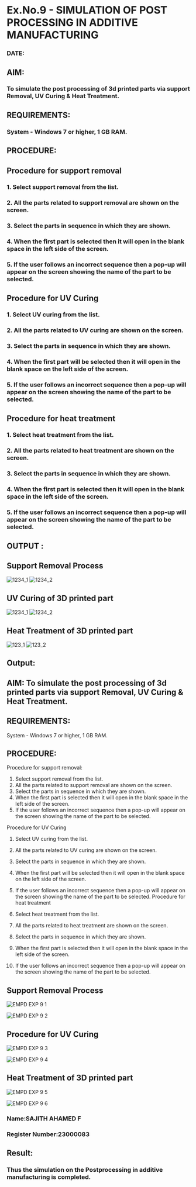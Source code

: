 # Ex.No.9 - SIMULATION OF POST PROCESSING IN ADDITIVE MANUFACTURING

### DATE: 

## AIM: 
### To simulate the post processing of 3d printed parts via support Removal, UV Curing & Heat Treatment.

## REQUIREMENTS:
### System - Windows 7 or higher, 1 GB RAM.

## PROCEDURE:

## Procedure for support removal
### 1.	Select support removal from the list.
### 2.	All the parts related to support removal are shown on the screen.
### 3.	Select the parts in sequence in which they are shown.
### 4.	When the first part is selected then it will open in the blank space in the left side of the screen.
### 5.	If the user follows an incorrect sequence then a pop-up will appear on the screen showing the name of the part to be selected.

## Procedure for UV Curing
### 1.	Select UV curing from the list.
### 2.	All the parts related to UV curing are shown on the screen.
### 3.	Select the parts in sequence in which they are shown.
### 4.	When the first part will be selected then it will open in the blank space on the left side of the screen.
### 5.	If the user follows an incorrect sequence then a pop-up will appear on the screen showing the name of the part to be selected.

## Procedure for heat treatment
### 1.	Select heat treatment from the list.
### 2.	All the parts related to heat treatment are shown on the screen.
### 3.	Select the parts in sequence in which they are shown.
### 4.	When the first part is selected then it will open in the blank space in the left side of the screen.
### 5.	If the user follows an incorrect sequence then a pop-up will appear on the screen showing the name of the part to be selected.

## OUTPUT :

## Support Removal Process
![1234_1](https://github.com/Sellakumar1987/Ex.No.9---SIMULATION-OF-POST--PROCESSING-IN-ADDITIVE-MANUFACTURING/assets/113594316/772fb2a3-62b2-4654-8777-d06c89da300e)
![1234_2](https://github.com/Sellakumar1987/Ex.No.9---SIMULATION-OF-POST--PROCESSING-IN-ADDITIVE-MANUFACTURING/assets/113594316/54ddd8f1-cf4e-4812-9573-129f16839b59)

## UV Curing of 3D printed part
![1234_1](https://github.com/Sellakumar1987/Ex.No.9---SIMULATION-OF-POST--PROCESSING-IN-ADDITIVE-MANUFACTURING/assets/113594316/b8aaa899-f319-4192-9dd7-126717137bfd)
![1234_2](https://github.com/Sellakumar1987/Ex.No.9---SIMULATION-OF-POST--PROCESSING-IN-ADDITIVE-MANUFACTURING/assets/113594316/5fa69c3d-4e61-4226-b2ad-b0765c0cd498)

## Heat Treatment of 3D printed part
![123_1](https://github.com/Sellakumar1987/Ex.No.9---SIMULATION-OF-POST--PROCESSING-IN-ADDITIVE-MANUFACTURING/assets/113594316/22c2fbe1-2159-46bf-b6aa-d7704484aa8a)
![123_2](https://github.com/Sellakumar1987/Ex.No.9---SIMULATION-OF-POST--PROCESSING-IN-ADDITIVE-MANUFACTURING/assets/113594316/2801d001-e6cd-4b6c-9d5f-712067d3bc3c)

## Output:
## AIM: To simulate the post processing of 3d printed parts via support Removal, UV Curing & Heat Treatment.

## REQUIREMENTS: 
System - Windows 7 or higher, 1 GB RAM.

## PROCEDURE:

Procedure for support removal:
1.	Select support removal from the list.
2.	All the parts related to support removal are shown on the screen.
3.	Select the parts in sequence in which they are shown.
4.	When the first part is selected then it will open in the blank space in the left side of the screen.
5.	If the user follows an incorrect sequence then a pop-up will appear on the screen showing the name of the part to be selected.

   Procedure for UV Curing
1.	Select UV curing from the list.
2.	All the parts related to UV curing are shown on the screen.
3.	Select the parts in sequence in which they are shown.
4.	When the first part will be selected then it will open in the blank space on the left side of the screen.
5.	If the user follows an incorrect sequence then a pop-up will appear on the screen showing the name of the part to be selected.
Procedure for heat treatment

1.	Select heat treatment from the list.
2.	All the parts related to heat treatment are shown on the screen.
3.	Select the parts in sequence in which they are shown.
4.	When the first part is selected then it will open in the blank space in the left side of the screen.
5.	If the user follows an incorrect sequence then a pop-up will appear on the screen showing the name of the part to be selected.

## Support Removal Process

![EMPD EXP 9 1](https://github.com/Sharonsteffani2005/Ex.No.9---SIMULATION-OF-POST--PROCESSING-IN-ADDITIVE-MANUFACTURING/assets/144979934/cb1905a4-5e12-46a2-be05-4e2216737862)


![EMPD EXP 9 2](https://github.com/Sharonsteffani2005/Ex.No.9---SIMULATION-OF-POST--PROCESSING-IN-ADDITIVE-MANUFACTURING/assets/144979934/343c698f-4f89-495c-9b69-d30160227768)

## Procedure for UV Curing

![EMPD EXP 9 3](https://github.com/Sharonsteffani2005/Ex.No.9---SIMULATION-OF-POST--PROCESSING-IN-ADDITIVE-MANUFACTURING/assets/144979934/92727726-d220-42e2-aa7c-93d6825bcaf7)

![EMPD EXP 9 4](https://github.com/Sharonsteffani2005/Ex.No.9---SIMULATION-OF-POST--PROCESSING-IN-ADDITIVE-MANUFACTURING/assets/144979934/5a2c7cf5-ba98-43c3-9be0-45bb872599bf)

## Heat Treatment of 3D printed part

![EMPD EXP 9 5](https://github.com/Sharonsteffani2005/Ex.No.9---SIMULATION-OF-POST--PROCESSING-IN-ADDITIVE-MANUFACTURING/assets/144979934/f0fd7731-3482-4a5d-9fb3-7eaa0651839b)

![EMPD EXP 9 6](https://github.com/Sharonsteffani2005/Ex.No.9---SIMULATION-OF-POST--PROCESSING-IN-ADDITIVE-MANUFACTURING/assets/144979934/8a92da0d-76df-460a-b9d8-dd45441aca60)

### Name:SAJITH AHAMED F
### Register Number:23000083

## Result: 
### Thus the simulation on the Postprocessing in additive manufacturing is completed.
